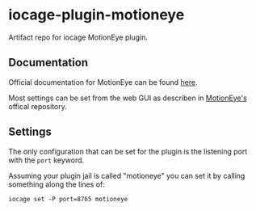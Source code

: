 # iocage-plugin-motioneye

Artifact repo for iocage MotionEye plugin.

## Documentation

Official documentation for MotionEye can be found [here](https://github.com/ccrisan/motioneye/wiki).

Most settings can be set from the web GUI as describen in [MotionEye's](https://github.com/ccrisan/motioneye) offical repository.

## Settings

The only configuration that can be set for the plugin is the listening port with the `port` keyword.

Assuming your plugin jail is called "motioneye" you can set it by calling something along the lines of:

```
iocage set -P port=8765 motioneye
```

